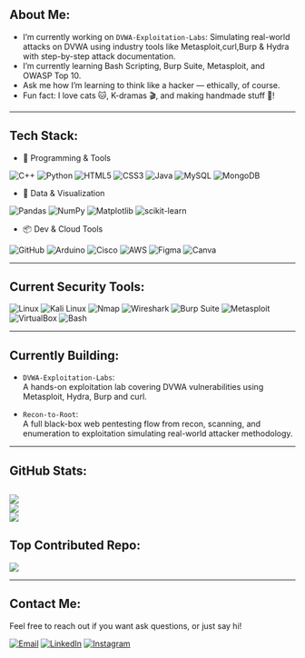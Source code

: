 ## About Me:
- I’m currently working on `DVWA-Exploitation-Labs`: Simulating real-world attacks on DVWA using industry tools like Metasploit,curl,Burp & Hydra with step-by-step attack documentation.
- I’m currently learning Bash Scripting, Burp Suite, Metasploit, and OWASP Top 10.
- Ask me how I’m learning to think like a hacker — ethically, of course.
- Fun fact: I love cats 🐱, K-dramas 🎬, and making handmade stuff 🎨!
---
## Tech Stack:

- 🚀 Programming & Tools

![C++](https://img.shields.io/badge/c++-%2300599C.svg?style=for-the-badge&logo=c%2B%2B&logoColor=white) 
![Python](https://img.shields.io/badge/python-3670A0?style=for-the-badge&logo=python&logoColor=ffdd54) 
![HTML5](https://img.shields.io/badge/html5-%23E34F26.svg?style=for-the-badge&logo=html5&logoColor=white) 
![CSS3](https://img.shields.io/badge/css3-%231572B6.svg?style=for-the-badge&logo=css3&logoColor=white) 
![Java](https://img.shields.io/badge/java-%23ED8B00.svg?style=for-the-badge&logo=openjdk&logoColor=white) 
![MySQL](https://img.shields.io/badge/mysql-4479A1.svg?style=for-the-badge&logo=mysql&logoColor=white) 
![MongoDB](https://img.shields.io/badge/MongoDB-%234ea94b.svg?style=for-the-badge&logo=mongodb&logoColor=white)

- 🧠 Data & Visualization

![Pandas](https://img.shields.io/badge/pandas-%23150458.svg?style=for-the-badge&logo=pandas&logoColor=white) 
![NumPy](https://img.shields.io/badge/numpy-%23013243.svg?style=for-the-badge&logo=numpy&logoColor=white) 
![Matplotlib](https://img.shields.io/badge/Matplotlib-%23ffffff.svg?style=for-the-badge&logo=Matplotlib&logoColor=black) 
![scikit-learn](https://img.shields.io/badge/scikit--learn-%23F7931E.svg?style=for-the-badge&logo=scikit-learn&logoColor=white)

- 📦 Dev & Cloud Tools

![GitHub](https://img.shields.io/badge/github-%23121011.svg?style=for-the-badge&logo=github&logoColor=white) 
![Arduino](https://img.shields.io/badge/-Arduino-00979D?style=for-the-badge&logo=Arduino&logoColor=white) 
![Cisco](https://img.shields.io/badge/cisco-%23049fd9.svg?style=for-the-badge&logo=cisco&logoColor=black) 
![AWS](https://img.shields.io/badge/AWS-%23FF9900.svg?style=for-the-badge&logo=amazon-aws&logoColor=white) 
![Figma](https://img.shields.io/badge/figma-%23F24E1E.svg?style=for-the-badge&logo=figma&logoColor=white) 
![Canva](https://img.shields.io/badge/Canva-%2300C4CC.svg?style=for-the-badge&logo=Canva&logoColor=white) 

---

## Current Security Tools:

![Linux](https://img.shields.io/badge/Linux-%232bbc8a.svg?style=for-the-badge&logo=linux&logoColor=white)
![Kali Linux](https://img.shields.io/badge/Kali_Linux-%230075a8.svg?style=for-the-badge&logo=kalilinux&logoColor=white)
![Nmap](https://img.shields.io/badge/Nmap-%2300599C.svg?style=for-the-badge)
![Wireshark](https://img.shields.io/badge/Wireshark-%23196FAA.svg?style=for-the-badge&logo=wireshark&logoColor=white)
![Burp Suite](https://img.shields.io/badge/Burp_Suite-%23FF6600.svg?style=for-the-badge)
![Metasploit](https://img.shields.io/badge/Metasploit-%23E91E63.svg?style=for-the-badge)
![VirtualBox](https://img.shields.io/badge/VirtualBox-%23007FAD.svg?style=for-the-badge&logo=virtualbox&logoColor=white)
![Bash](https://img.shields.io/badge/Bash-%234EAA25.svg?style=for-the-badge&logo=gnubash&logoColor=white)


---

## Currently Building:

- `DVWA-Exploitation-Labs`:  
  A hands-on exploitation lab covering DVWA vulnerabilities using Metasploit, Hydra, Burp and curl.

- `Recon-to-Root`:  
  A full black-box web pentesting flow from recon, scanning, and enumeration to exploitation simulating real-world attacker methodology.

---

## GitHub Stats:
![](https://github-readme-stats.vercel.app/api?username=sakshichandekar&theme=catppuccin_mocha&hide_border=false&include_all_commits=true&count_private=true)<br/>
![](https://nirzak-streak-stats.vercel.app/?user=sakshichandekar&theme=catppuccin_mocha&hide_border=false)<br/>
![](https://github-readme-stats.vercel.app/api/top-langs/?username=sakshichandekar&theme=catppuccin_mocha&hide_border=false&include_all_commits=true&count_private=true&layout=compact)
---

## Top Contributed Repo:
![](https://github-contributor-stats.vercel.app/api?username=sakshichandekar&limit=5&theme=catppuccin_mocha&combine_all_yearly_contributions=true)

---

## Contact Me:

Feel free to reach out if you want ask questions, or just say hi!

[![Email](https://img.shields.io/badge/Email-D14836?style=for-the-badge&logo=gmail&logoColor=white)](mailto:sakshichandekar24@gmail.com)
[![LinkedIn](https://img.shields.io/badge/LinkedIn-0077B5?style=for-the-badge&logo=linkedin&logoColor=white)](https://www.linkedin.com/in/sakshi-chandekar-884262330)
[![Instagram](https://img.shields.io/badge/Instagram-E4405F?style=for-the-badge&logo=instagram&logoColor=white)](https://instagram.com/_sakshi4747_)


<!-- Proudly created with GPRM ( https://gprm.itsvg.in ) -->
